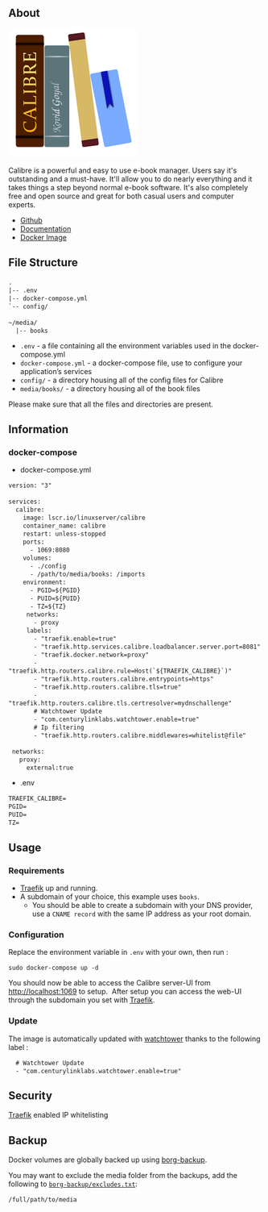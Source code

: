 About
-----

[![](https://github.com/kovidgoyal/calibre/raw/master/resources/images/lt.png)](https://calibre-ebook.com/)

Calibre is a powerful and easy to use e-book manager. Users say it's outstanding and a must-have. It'll allow you to do nearly everything and it takes things a step beyond normal e-book software. It's also completely free and open source and great for both casual users and computer experts.

*   [Github](https://github.com/linuxserver/docker-calibre)
*   [Documentation](https://manual.calibre-ebook.com/)
*   [Docker Image](https://hub.docker.com/r/linuxserver/calibre)

File Structure
--------------

```text-plain
.
|-- .env
|-- docker-compose.yml
`-- config/

~/media/
  |-- books
```

*   `.env` - a file containing all the environment variables used in the docker-compose.yml
*   `docker-compose.yml` - a docker-compose file, use to configure your application’s services
*   `config/` - a directory housing all of the config files for Calibre
*   `media/books/` - a directory housing all of the book files

Please make sure that all the files and directories are present.

Information
-----------

### docker-compose

*   docker-compose.yml

```text-plain
version: "3"

services:
  calibre:
    image: lscr.io/linuxserver/calibre
    container_name: calibre
    restart: unless-stopped
    ports:
      - 1069:8080
    volumes:
      - ./config
      - /path/to/media/books: /imports
    environment:
      - PGID=${PGID}
      - PUID=${PUID}
      - TZ=${TZ}
     networks:
       - proxy
     labels:
       - "traefik.enable=true"  
	   - "traefik.http.services.calibre.loadbalancer.server.port=8081" 
	   - "traefik.docker.network=proxy" 
	   - "traefik.http.routers.calibre.rule=Host(`${TRAEFIK_CALIBRE}`)" 
	   - "traefik.http.routers.calibre.entrypoints=https" 
	   - "traefik.http.routers.calibre.tls=true" 
	   - "traefik.http.routers.calibre.tls.certresolver=mydnschallenge"  
	   # Watchtower Update 
	   - "com.centurylinklabs.watchtower.enable=true" 
	   # Ip filtering 
	   - "traefik.http.routers.calibre.middlewares=whitelist@file"
      
 networks:
   proxy:
     external:true
```

*   .env

```text-plain
TRAEFIK_CALIBRE=
PGID=
PUID=
TZ=
```

Usage
-----

### Requirements

*   [Traefik](#root/7Zv8K6vdcLKg) up and running.
*   A subdomain of your choice, this example uses `books`.
    *   You should be able to create a subdomain with your DNS provider, use a `CNAME record` with the same IP address as your root domain.

### Configuration

Replace the environment variable in `.env` with your own, then run :

```text-plain
sudo docker-compose up -d
```

You should now be able to access the Calibre server-UI from [http://localhost:1069](https://localhost:1069) to setup.  After setup you can access the web-UI through the subdomain you set with [Traefik](#root/7Zv8K6vdcLKg).

### Update

The image is automatically updated with [watchtower](#root/erRihXn8XDdG) thanks to the following label :

```text-plain
  # Watchtower Update
  - "com.centurylinklabs.watchtower.enable=true"
```

Security
--------

[Traefik](#root/7Zv8K6vdcLKg) enabled IP whitelisting

Backup
------

Docker volumes are globally backed up using [borg-backup](#root/Da55PSbiIxr1).

You may want to exclude the media folder from the backups, add the following to [`borg-backup/excludes.txt`](#root/q9ZDiG1wZZnl):

```text-plain
/full/path/to/media
```